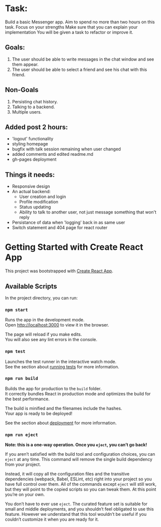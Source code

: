 # Task:

Build a basic Messenger app.
Aim to spend no more than two hours on this task.
Focus on your strengths
Make sure that you can explain your implementation
You will be given a task to refactor or improve it.

## Goals:

1.  The user should be able to write messages in the chat window and see them appear.
2.  The user should be able to select a friend and see his chat with this friend.

## Non-Goals

1.  Persisting chat history.
2.  Talking to a backend.
3.  Multiple users.

## Added post 2 hours:

- 'logout' functionality
- styling homepage
- bugfix with talk session remaining when user changed
- added comments and edited readme.md
- gh-pages deployment

## Things it needs:

- Responsive design
- An actual backend:
  - User creation and login
  - Profile modification
  - Status updating
  - Ability to talk to another user, not just message something that won't reply
- Persistance of data when 'logging' back in as same user
- Switch statement and 404 page for react router

# Getting Started with Create React App

This project was bootstrapped with [Create React App](https://github.com/facebook/create-react-app).

## Available Scripts

In the project directory, you can run:

### `npm start`

Runs the app in the development mode.\
Open [http://localhost:3000](http://localhost:3000) to view it in the browser.

The page will reload if you make edits.\
You will also see any lint errors in the console.

### `npm test`

Launches the test runner in the interactive watch mode.\
See the section about [running tests](https://facebook.github.io/create-react-app/docs/running-tests) for more information.

### `npm run build`

Builds the app for production to the `build` folder.\
It correctly bundles React in production mode and optimizes the build for the best performance.

The build is minified and the filenames include the hashes.\
Your app is ready to be deployed!

See the section about [deployment](https://facebook.github.io/create-react-app/docs/deployment) for more information.

### `npm run eject`

**Note: this is a one-way operation. Once you `eject`, you can’t go back!**

If you aren’t satisfied with the build tool and configuration choices, you can `eject` at any time. This command will remove the single build dependency from your project.

Instead, it will copy all the configuration files and the transitive dependencies (webpack, Babel, ESLint, etc) right into your project so you have full control over them. All of the commands except `eject` will still work, but they will point to the copied scripts so you can tweak them. At this point you’re on your own.

You don’t have to ever use `eject`. The curated feature set is suitable for small and middle deployments, and you shouldn’t feel obligated to use this feature. However we understand that this tool wouldn’t be useful if you couldn’t customize it when you are ready for it.
